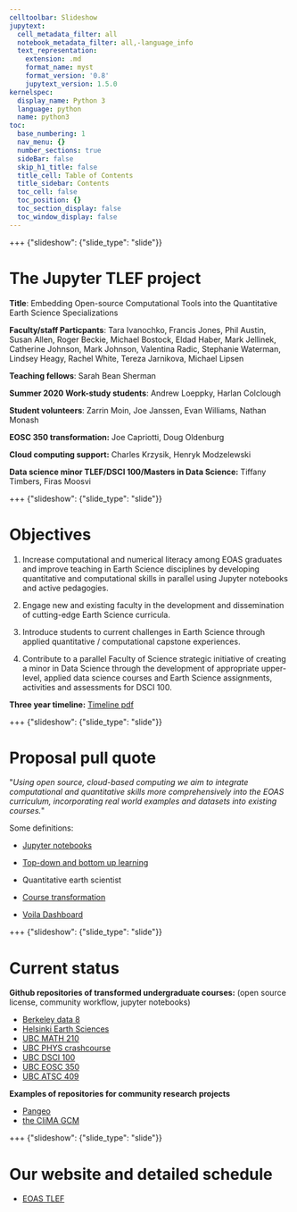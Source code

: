 ```yaml
---
celltoolbar: Slideshow
jupytext:
  cell_metadata_filter: all
  notebook_metadata_filter: all,-language_info
  text_representation:
    extension: .md
    format_name: myst
    format_version: '0.8'
    jupytext_version: 1.5.0
kernelspec:
  display_name: Python 3
  language: python
  name: python3
toc:
  base_numbering: 1
  nav_menu: {}
  number_sections: true
  sideBar: false
  skip_h1_title: false
  title_cell: Table of Contents
  title_sidebar: Contents
  toc_cell: false
  toc_position: {}
  toc_section_display: false
  toc_window_display: false
---
```


+++ {"slideshow": {"slide_type": "slide"}}

# The Jupyter TLEF project

**Title**:  Embedding Open-source Computational Tools into the Quantitative Earth Science Specializations

**Faculty/staff Particpants**: Tara Ivanochko, Francis Jones, Phil Austin,
Susan Allen,  Roger Beckie, Michael Bostock, Eldad Haber, Mark Jellinek, 
Catherine Johnson, Mark Johnson, Valentina Radic, Stephanie Waterman, Lindsey Heagy, Rachel White, Tereza Jarnikova, Michael Lipsen

**Teaching fellows**: Sarah Bean Sherman

**Summer 2020 Work-study students**: Andrew Loeppky, Harlan Colclough

**Student volunteers**: Zarrin Moin, Joe Janssen, Evan Williams, Nathan Monash

**EOSC 350 transformation:**  Joe Capriotti, Doug Oldenburg

**Cloud computing support:**  Charles Krzysik, Henryk Modzelewski

**Data science minor TLEF/DSCI 100/Masters in Data Science:**  Tiffany Timbers, Firas Moosvi

+++ {"slideshow": {"slide_type": "slide"}}

# Objectives

1) Increase computational and numerical literacy among EOAS graduates and improve teaching
in Earth Science disciplines by developing quantitative and computational skills in parallel
using Jupyter notebooks and active pedagogies.

2) Engage new and existing faculty in the development and dissemination of cutting-edge Earth
Science curricula.

3) Introduce students to current challenges in Earth Science through applied quantitative /
computational capstone experiences.

4) Contribute to a parallel Faculty of Science strategic initiative of creating a minor in Data
Science through the development of appropriate upper-level, applied data science courses
and Earth Science assignments, activities and assessments for DSCI 100.

**Three year timeline:** [Timeline pdf](https://github.com/eoas-ubc/eoas-ubc.github.io/blob/docs/pdffiles/timeline_simple.pdf)

+++ {"slideshow": {"slide_type": "slide"}}

# Proposal pull quote

"*Using open source, cloud-based computing we aim to integrate computational and quantitative skills more comprehensively into the EOAS curriculum, incorporating real world examples and datasets into existing courses.*"

Some definitions:  


* [Jupyter notebooks](https://jupyterbook.org/intro.html)

* [Top-down and bottom up learning](https://en.wikipedia.org/wiki/Top-down_and_bottom-up_design)

* Quantitative earth scientist

* [Course transformation](https://github.com/UBC-DSCI/introduction-to-datascience)

* [Voila Dashboard](https://github.com/voila-dashboards/voila)

+++ {"slideshow": {"slide_type": "slide"}}

# Current status

**Github repositories of transformed undergraduate courses:**
(open source license, community workflow, jupyter notebooks)
- [Berkeley data 8](https://github.com/data-8/textbook)  
- [Helsinki Earth Sciences](https://github.com/introqg-2019)  
- [UBC MATH 210](https://github.com/ubc-math210/2019)  
- [UBC PHYS crashcourse](https://github.com/christopherwaltham/UBC_PHYS_Python-crash-course)  
- [UBC DSCI 100](https://github.com/UBC-DSCI/introduction-to-datascience)  
- [UBC EOSC 350](https://github.com/geoscixyz/gpgLabs)  
- [UBC ATSC 409](https://github.com/phaustin/numeric)  

**Examples of repositories for community research projects**
- [Pangeo](https://github.com/pangeo-data)  
- [the CliMA GCM](https://github.com/CliMA/ClimateMachine.jl)

+++ {"slideshow": {"slide_type": "slide"}}

# Our website and detailed schedule

- [EOAS TLEF](https://eoas-ubc.github.io/)
